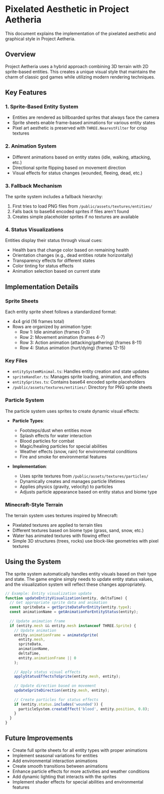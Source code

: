 # Pixelated Aesthetic in Project Aetheria

This document explains the implementation of the pixelated aesthetic and graphical style in Project Aetheria.

## Overview

Project Aetheria uses a hybrid approach combining 3D terrain with 2D sprite-based entities. This creates a unique visual style that maintains the charm of classic god games while utilizing modern rendering techniques.

## Key Features

### 1. Sprite-Based Entity System

- Entities are rendered as billboarded sprites that always face the camera
- Sprite sheets enable frame-based animations for various entity states
- Pixel art aesthetic is preserved with `THREE.NearestFilter` for crisp textures

### 2. Animation System

- Different animations based on entity states (idle, walking, attacking, etc.)
- Directional sprite flipping based on movement direction
- Visual effects for status changes (wounded, fleeing, dead, etc.)

### 3. Fallback Mechanism

The sprite system includes a fallback hierarchy:
1. First tries to load PNG files from `/public/assets/textures/entities/`
2. Falls back to base64 encoded sprites if files aren't found
3. Creates simple placeholder sprites if no textures are available

### 4. Status Visualizations

Entities display their status through visual cues:
- Health bars that change color based on remaining health
- Orientation changes (e.g., dead entities rotate horizontally)
- Transparency effects for different states
- Color tinting for status effects
- Animation selection based on current state

## Implementation Details

### Sprite Sheets

Each entity sprite sheet follows a standardized format:
- 4x4 grid (16 frames total)
- Rows are organized by animation type:
  - Row 1: Idle animation (frames 0-3)
  - Row 2: Movement animation (frames 4-7)
  - Row 3: Action animation (attacking/gathering) (frames 8-11)
  - Row 4: Status animation (hurt/dying) (frames 12-15)

### Key Files

- `entitySystemMinimal.ts`: Handles entity creation and state updates
- `spriteHandler.ts`: Manages sprite loading, animation, and effects
- `entitySprites.ts`: Contains base64 encoded sprite placeholders
- `/public/assets/textures/entities/`: Directory for PNG sprite sheets

### Particle System

The particle system uses sprites to create dynamic visual effects:

- **Particle Types**:
  - Footsteps/dust when entities move
  - Splash effects for water interaction
  - Blood particles for combat
  - Magic/healing particles for special abilities
  - Weather effects (snow, rain) for environmental conditions
  - Fire and smoke for environmental features

- **Implementation**:
  - Uses sprite textures from `/public/assets/textures/particles/`
  - Dynamically creates and manages particle lifetimes
  - Applies physics (gravity, velocity) to particles
  - Adjusts particle appearance based on entity status and biome type

### Minecraft-Style Terrain

The terrain system uses textures inspired by Minecraft:

- Pixelated textures are applied to terrain tiles
- Different textures based on biome type (grass, sand, snow, etc.)
- Water has animated textures with flowing effect
- Simple 3D structures (trees, rocks) use block-like geometries with pixel textures

## Using the System

The sprite system automatically handles entity visuals based on their type and state. The game engine simply needs to update entity status values, and the visualization system will reflect these changes appropriately.

```typescript
// Example: Entity visualization update
function updateEntityVisualization(entity, deltaTime) {
  // Get appropriate sprite data and animation
  const spriteData = getSpriteDataForEntity(entity.type);
  const animationName = getAnimationForEntityStatus(entity);
  
  // Update animation frame
  if (entity.mesh && entity.mesh instanceof THREE.Sprite) {
    // Update animation
    entity.animationFrame = animateSprite(
      entity.mesh, 
      spriteData, 
      animationName, 
      deltaTime, 
      entity.animationFrame || 0
    );
    
    // Apply status visual effects
    applyStatusEffectsToSprite(entity.mesh, entity);
    
    // Update direction based on movement
    updateSpriteDirection(entity.mesh, entity);
    
    // Create particles for status effects
    if (entity.status.includes('wounded')) {
      particleSystem.createEffect('blood', entity.position, 0.8);
    }
  }
}
```

## Future Improvements

- Create full sprite sheets for all entity types with proper animations
- Implement seasonal variations for entities
- Add environmental interaction animations
- Create smooth transitions between animations
- Enhance particle effects for more activities and weather conditions
- Add dynamic lighting that interacts with the sprites
- Implement shader effects for special abilities and environmental features
